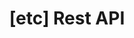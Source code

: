 ---
layout: post
title: '[etc] Rest API'
subtitle: ''
categories: programing
tags: etc
comments: true
---